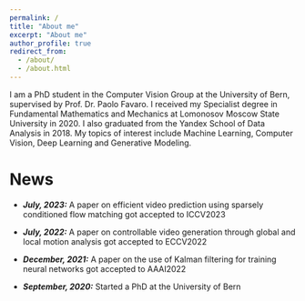 ```yaml
---
permalink: /
title: "About me"
excerpt: "About me"
author_profile: true
redirect_from: 
  - /about/
  - /about.html
---
```


I am a PhD student in the Computer Vision Group at the University of Bern, supervised by Prof. Dr. Paolo Favaro. I received my Specialist degree in Fundamental Mathematics and Mechanics at Lomonosov Moscow State University in 2020. I also graduated from the Yandex School of Data Analysis in 2018. My topics of interest include Machine Learning, Computer Vision, Deep Learning and Generative Modeling.

News
======

* ***July, 2023:*** A paper on efficient video prediction using sparsely conditioned flow matching got accepted to ICCV2023

* ***July, 2022:*** A paper on controllable video generation through global and local motion analysis got accepted to ECCV2022

* ***December, 2021:*** A paper on the use of Kalman filtering for training neural networks got accepted to AAAI2022

* ***September, 2020:*** Started a PhD at the University of Bern

